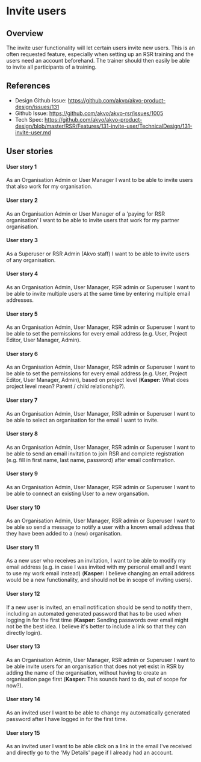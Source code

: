# Invite users

## Overview
The invite user functionality will let certain users invite new users. This is an often requested feature, especially when setting up an RSR training and the users need an account beforehand. The trainer should then easily be able to invite all participants of a training.

## References
- Design Github Issue: https://github.com/akvo/akvo-product-design/issues/131
- Github Issue: https://github.com/akvo/akvo-rsr/issues/1005
- Tech Spec: https://github.com/akvo/akvo-product-design/blob/master/RSR/Features/131-invite-user/TechnicalDesign/131-invite-user.md

## User stories

#### User story 1
As an Organisation Admin or User Manager I want to be able to invite users that also work for my organisation.

#### User story 2
As an Organisation Admin or User Manager of a 'paying for RSR organisation' I want to be able to invite users that work for my partner organisation.

#### User story 3
As a Superuser or RSR Admin (Akvo staff) I want to be able to invite users of any organisation.

#### User story 4
As an Organisation Admin, User Manager, RSR admin or Superuser I want to be able to invite multiple users at the same time by entering multiple email addresses.

#### User story 5
As an Organisation Admin, User Manager, RSR admin or Superuser I want to be able to set the permissions for every email address (e.g. User, Project Editor, User Manager, Admin).

#### User story 6 
As an Organisation Admin, User Manager, RSR admin or Superuser I want to be able to set the permissions for every email address (e.g. User, Project Editor, User Manager, Admin), based on project level (__Kasper:__ What does project level mean? Parent / child relationship?).

#### User story 7
As an Organisation Admin, User Manager, RSR admin or Superuser I want to be able to select an organisation for the email I want to invite.

#### User story 8
As an Organisation Admin, User Manager, RSR admin or Superuser I want to be able to send an email invitation to join RSR and complete registration (e.g. fill in first name, last name, password) after email confirmation.

#### User story 9
As an Organisation Admin, User Manager, RSR admin or Superuser I want to be able to connect an existing User to a new organsation.

#### User story 10
As an Organisation Admin, User Manager, RSR admin or Superuser I want to be able so send a message to notify a user with a known email address that they have been added to a (new) organisation.

#### User story 11 
As a new user who receives an invitation, I want to be able to modify my email address (e.g. in case I was invited with my personal email and I want to use my work email instead) (__Kasper:__ I believe changing an email address would be a new functionality, and should not be in scope of inviting users).

#### User story 12
If a new user is invited, an email notification should be send to notify them, including an automated generated password that has to be used when logging in for the first time (__Kasper:__ Sending passwords over email might not be the best idea. I believe it's better to include a link so that they can directly login).

#### User story 13
As an Organisation Admin, User Manager, RSR admin or Superuser I want to be able invite users for an organisation that does not yet exist in RSR by adding the name of the organisation, without having to create an organisation page first (__Kasper:__ This sounds hard to do, out of scope for now?).

#### User story 14
As an invited user I want to be able to change my automatically generated password after I have logged in for the first time.

#### User story 15
As an invited user I want to be able click on a link in the email I've received and directly go to the 'My Details' page if I already had an account.
